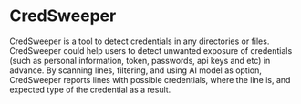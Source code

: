 # CredSweeper
CredSweeper is a tool to detect credentials in any directories or files. CredSweeper could help users to detect unwanted exposure of credentials (such as personal information, token, passwords, api keys and etc) in advance. By scanning lines, filtering, and using AI model as option, CredSweeper reports lines with possible credentials, where the line is, and expected type of the credential as a result.
